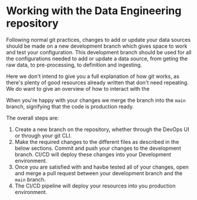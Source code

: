 # Working with the Data Engineering repository

Following normal git practices, changes to add or update your data sources should be made on a new development branch which gives space to work and test your configuration. This development branch should be used for all the configurations needed to add or update a data source, from geting the raw data, to pre-processing, to definition and ingesting.

Here we don't intend to give you a full explanation of how git works, as there's plenty of good resources already written that don't need repeating. We do want to give an overview of how to interact with the  

When you're happy with your changes we merge the branch into the `main` branch, signifying that the code is production ready.

The overall steps are:

1. Create a new branch on the repository, whether through the DevOps UI or through your git CLI.
1. Make the required changes to the different files as described in the below sections. Commit and push your changes to the development branch. CI/CD will deploy these changes into your Development environment.
1. Once you are satisfied with and havbe tested all of your changes, open and merge a pull request between your development branch and the `main` branch.
1. The CI/CD pipeline will deploy your resources into you production environment.
